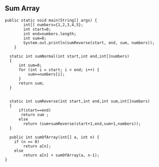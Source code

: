 ## Sum Array
   

    public static void main(String[] args) {
            int[] numbers={1,2,3,4,5};
            int start=0;
            int end=numbers.length;
            int sum=0;
            System.out.println(sumReverse(start, end, sum, numbers));
        }
        
      static int sumNormal(int start,int end,int[]numbers)
      {
          int sum=0;
          for (int i = start; i < end; i++) {
              sum+=numbers[i];
          }
          return sum;
      }
      
      
      static int sumReverse(int start,int end,int sum,int[]numbers)
      {
          if(start==end)
           return sum ;
          else
            return (sum+sumReverse(start+1,end,sum+1,numbers));  
      }
    
      public int sumOfArray(int[] a, int n) {
        if (n == 0)
            return a[n];
        else
            return a[n] + sumOfArray(a, n-1);
    }
